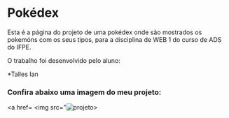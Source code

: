 # Pokédex

Esta é a página do projeto de uma pokédex onde são mostrados os pokemóns com os seus tipos, para a disciplina de WEB 1 do curso de ADS do IFPE.

O trabalho foi desenvolvido pelo aluno:

  *Talles Ian
  
 
 ### Confira abaixo uma imagem do meu projeto:
 
 
 <a href=
 <img src="![projeto](https://user-images.githubusercontent.com/71418062/125025419-04130a80-e059-11eb-9f59-1b8eaa80a970.png)>
</a>
 
 
  
